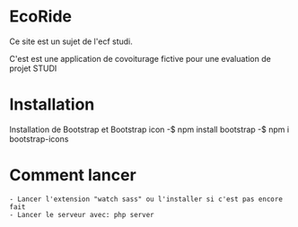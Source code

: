 # EcoRide

Ce site est un sujet de l'ecf studi.

C'est est une application de covoiturage fictive pour une evaluation de projet STUDI

# Installation

Installation de Bootstrap et Bootstrap icon
-$ npm install bootstrap
-$ npm i bootstrap-icons

# Comment lancer

    - Lancer l'extension "watch sass" ou l'installer si c'est pas encore fait
    - Lancer le serveur avec: php server

